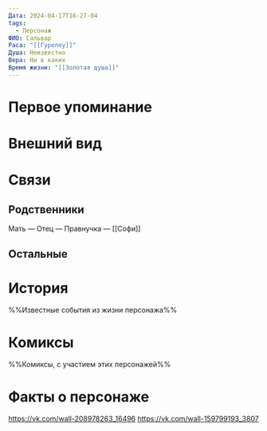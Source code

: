```yaml
---
Дата: 2024-04-17T16-27-04
tags:
  - Персонаж
ФИО: Сальвар
Раса: "[[Гурелоу]]"
Душа: Неизвестно
Вера: Ни в каких
Время жизни: "[[Золотая душа]]"
---
```

# Первое упоминание

# Внешний вид

# Связи
## Родственники
Мать —
Отец — 
Правнучка — [[Софи]]
## Остальные 

# История
%%Известные события из жизни персонажа%%
# Комиксы
%%Комиксы, с участием этих персонажей%%
# Факты о персонаже
https://vk.com/wall-208978263_16496
https://vk.com/wall-159799193_3807
